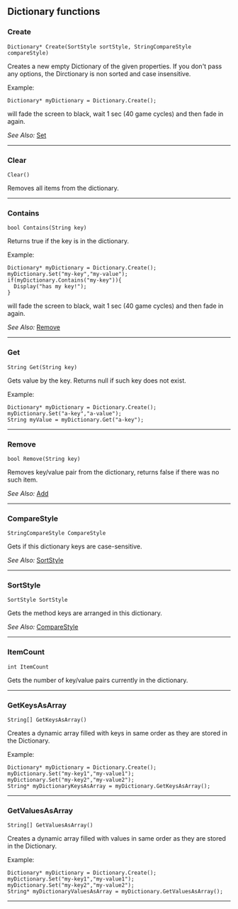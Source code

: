 ## Dictionary functions

### Create

    Dictionary* Create(SortStyle sortStyle, StringCompareStyle compareStyle)

Creates a new empty Dictionary of the given properties. If you don't pass any options, the Dirctionary is non sorted and case insensitive.

Example:

    Dictionary* myDictionary = Dictionary.Create();

will fade the screen to black, wait 1 sec (40 game cycles) and then fade
in again.

*See Also:* [Set](Set#create)

---

### Clear

    Clear()

Removes all items from the dictionary.

---

### Contains

    bool Contains(String key)

Returns true if the key is in the dictionary.

Example:

    Dictionary* myDictionary = Dictionary.Create();
    myDictionary.Set("my-key","my-value");
    if(myDictionary.Contains("my-key")){
      Display("has my key!");
    }

will fade the screen to black, wait 1 sec (40 game cycles) and then fade
in again.

*See Also:* [Remove](Dictionary#remove)

---

### Get

    String Get(String key)

Gets value by the key. Returns null if such key does not exist.

Example:

    Dictionary* myDictionary = Dictionary.Create();
    myDictionary.Set("a-key","a-value");
    String myValue = myDictionary.Get("a-key");


---

### Remove

    bool Remove(String key)

Removes key/value pair from the dictionary, returns false if there was no such item.

*See Also:* [Add](Dictionary#add)

---

### CompareStyle

    StringCompareStyle CompareStyle

Gets if this dictionary keys are case-sensitive.

*See Also:* [SortStyle](Dictionary#sortstyle)

---

### SortStyle

    SortStyle SortStyle

Gets the method keys are arranged in this dictionary.

*See Also:* [CompareStyle](Dictionary#comparestyle)

---

### ItemCount

    int ItemCount

Gets the number of key/value pairs currently in the dictionary.

---

### GetKeysAsArray

    String[] GetKeysAsArray()

Creates a dynamic array filled with keys in same order as they are stored in the Dictionary.

Example:

    Dictionary* myDictionary = Dictionary.Create();
    myDictionary.Set("my-key1","my-value1");
    myDictionary.Set("my-key2","my-value2");
    String* myDictionaryKeysAsArray = myDictionary.GetKeysAsArray();
    
---

### GetValuesAsArray

    String[] GetValuesAsArray()

Creates a dynamic array filled with values in same order as they are stored in the Dictionary.

Example:

    Dictionary* myDictionary = Dictionary.Create();
    myDictionary.Set("my-key1","my-value1");
    myDictionary.Set("my-key2","my-value2");
    String* myDictionaryValuesAsArray = myDictionary.GetValuesAsArray();

---